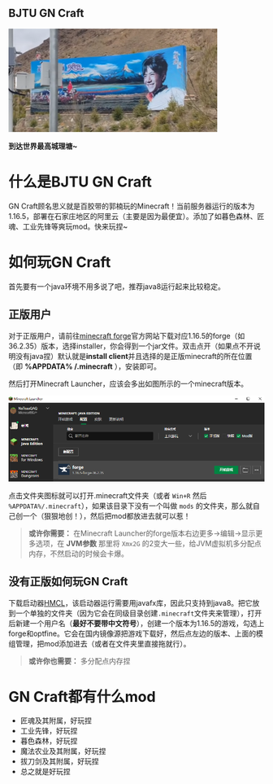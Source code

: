 ## BJTU GN Craft

![理塘丁真欢迎你](assets/ltdz.png)

**到达世界最高城理塘~**

# 什么是BJTU GN Craft
GN Craft顾名思义就是百胶带的郭楠玩的Minecraft！当前服务器运行的版本为1.16.5，部署在石家庄地区的阿里云（主要是因为最便宜）。添加了如暮色森林、匠魂、工业先锋等爽玩mod。快来玩捏~

# 如何玩GN Craft

首先要有一个java环境不用多说了吧，推荐java8运行起来比较稳定。

## 正版用户
对于正版用户，请前往[minecraft forge](https://files.minecraftforge.net/net/minecraftforge/forge/index_1.16.5.html)官方网站下载对应1.16.5的forge（如36.2.35）版本，选择installer，你会得到一个jar文件。双击点开（如果点不开说明没有java捏）默认就是**install client**并且选择的是正版minecraft的所在位置（即 **%APPDATA% /.minecraft** ），安装即可。

然后打开Minecraft Launcher，应该会多出如图所示的一个minecraft版本。

![Launcher](assets/launcher.png)

点击文件夹图标就可以打开.minecraft文件夹（或者 `Win+R` 然后 `%APPDATA%/.minecraft`），如果该目录下没有一个叫做 `mods` 的文件夹，那么就自己创一个（狠狠地创！），然后把mod都放进去就可以惹！

> **或许你需要：** 在Minecraft Launcher的forge版本右边更多->编辑->显示更多选项，在 **JVM参数** 那里将 `Xmx2G` 的2变大一些，给JVM虚拟机多分配点内存，不然启动的时候会卡爆。

## 没有正版如何玩GN Craft

下载启动器[HMCL](https://hmcl.huangyuhui.net/)，该启动器运行需要用javafx库，因此只支持到java8。把它放到一个单独的文件夹（因为它会在同级目录创建`.minecraft`文件夹来管理），打开后新建一个用户名（**最好不要带中文符号**），创建一个版本为1.16.5的游戏，勾选上forge和optfine。它会在国内镜像源把游戏下载好，然后点左边的版本、上面的模组管理，把mod添加进去（或者在文件夹里直接拖就行）。

> **或许你也需要：** 多分配点内存捏

# GN Craft都有什么mod
- 匠魂及其附属，好玩捏
- 工业先锋，好玩捏
- 暮色森林，好玩捏
- 魔法农业及其附属，好玩捏
- 拔刀剑及其附属，好玩捏
- 总之就是好玩捏